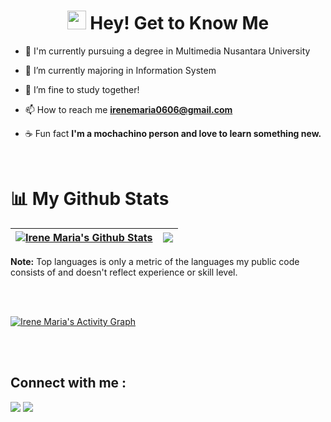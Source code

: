 <!-- <img  src="https://raw.githubusercontent.com/MartinHeinz/MartinHeinz/master/wave.gif" width="30px"> Hey! -->

<h1 align="center"><img src="https://raw.githubusercontent.com/MartinHeinz/MartinHeinz/master/wave.gif" width="30px"> Hey! Get to Know Me </h1>

<!-- ## 🙋🏻‍♀️ About Me  -->

- 🔭 I'm currently pursuing a degree in Multimedia Nusantara University

- 🌱 I’m currently majoring in Information System

- 👯 I’m fine to study together! 

<!-- - 👨‍💻 All of my projects are available at **[My Portfolio](https://irenemariajoseph.com)** -->

- 📫 How to reach me **irenemaria0606@gmail.com**

- ☕ Fun fact **I'm a mochachino person and love to learn something new.**

<br/>


# 📊 My Github Stats
| <a href="https://github.com/irenemariajoseph/github-readme-stats"><img align="center" src="https://github-readme-stats.vercel.app/api?username=irenemariajoseph&show_icons=true&count_private=true&theme=slateorange&hide_border=true&bg_color=0D1117" alt="Irene Maria's Github Stats" /></a> | <a href="https://github.com/irenemariajoseph/github-readme-stats"><img align="center" src="https://github-readme-stats.vercel.app/api/top-langs/?username=irenemariajoseph&langs_count=6&count_private=true&layout=compact&theme=slateorange&hide_border=true&bg_color=0D1117" /></a> |
| ------------- | ------------- |

<b>Note:</b> Top languages is only a metric of the languages my public code consists of and doesn't reflect experience or skill level.


<br/>
<br/>

<a href="https://github.com/irenemariajoseph/github-readme-activity-graph"><img alt="Irene Maria's Activity Graph" src="https://activity-graph.herokuapp.com/graph?username=irenemariajoseph&bg_color=0D1117&color=F9CA24&line=F9CA24&point=FFFFFF&hide_border=true" /></a>

<br/>
<br/>

## Connect with me :

<p align="left">
<a href = "https://www.linkedin.com/in/irenemariajoseph/"><img src="https://img.icons8.com/fluent/48/000000/linkedin.png"/></a>
<a href = "https://www.instagram.com/irenemariajoseph/"><img src="https://img.icons8.com/fluent/48/000000/instagram-new.png"/></a>
</p>

<!--
**irenemariajoseph/irenemariajoseph** is a ✨ _special_ ✨ repository because its `README.md` (this file) appears on your GitHub profile.

Here are some ideas to get you started:

- 🔭 I’m currently working on ...
- 🌱 I’m currently learning ...
- 👯 I’m looking to collaborate on ...
- 🤔 I’m looking for help with ...
- 💬 Ask me about ...
- 📫 How to reach me: ...
- 😄 Pronouns: ...
- ⚡ Fun fact: ...
-->